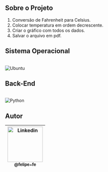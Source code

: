 ## Sobre o Projeto

1. Conversão de Fahrenheit para Celsius.
2. Colocar temperatura em ordem decrescente.
3. Criar o gráfico com todos os dados.
4. Salvar o arquivo em pdf.

## Sistema Operacional

<br/>

<img alt="Ubuntu" src="https://img.shields.io/badge/Ubuntu-E95420?style=for-the-badge&logo=ubuntu&logoColor=white"/>

<br/>

## Back-End

<br/>

<img alt="Python" src="https://img.shields.io/badge/python-3670A0?style=for-the-badge&logo=python&logoColor=ffdd54"/>

<br/>

## Autor

| [<img src="https://user-images.githubusercontent.com/60360540/186234612-f71248a4-79ba-4e59-b162-0b948d9a97dc.jpeg" width=115 alt="Linkedin" title="Linkedin"><br><sub>@felipe-fe</sub>](https://www.linkedin.com/in/felipe-fe/) |
| :---: |
